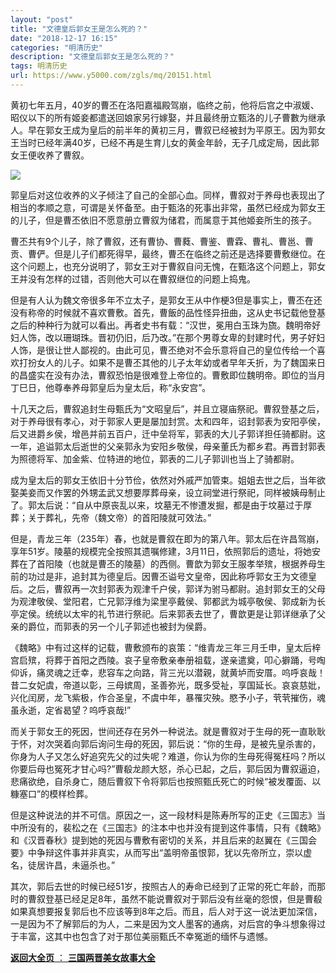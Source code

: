 ```yaml
---
layout: "post"
title: "文德皇后郭女王是怎么死的？"
date: "2018-12-17 16:15"
categories: "明清历史"
description: "文德皇后郭女王是怎么死的？"
tags: 明清历史
url: https://www.y5000.com/zgls/mq/20151.html
---
```






黄初七年五月，40岁的曹丕在洛阳嘉福殿驾崩，临终之前，他将后宫之中淑媛、昭仪以下的所有姬妾都遣送回娘家另行嫁娶，并且最终册立甄洛的儿子曹數为继承人。早在郭女王成为皇后的前半年的黄初三月，曹叙已经被封为平原王。因为郭女王当时已经年满40岁，已经不再是生育儿女的黄金年龄，无子几成定局，因此郭女王便收养了曹叙。

![](https://img.y5000.com/uploads/allimg/170428/6-1F42P941391O.jpg)

郭皇后对这位收养的义子倾注了自己的全部心血。同样，曹叙对于养母也表现出了相当的孝顺之意，可谓是关怀备至。由于甄洛的死事出非常，虽然已经成为郭女王的儿子，但是曹丕依旧不愿意册立曹叙为储君，而属意于其他姬妾所生的孩子。

曹丕共有9个儿子，除了曹叙，还有曹协、曹蕤、曹鉴、曹霖、曹礼、曹邕、曹贡、曹俨。但是儿子们都死得早，最终，曹丕在临终之前还是选择要曹敷继位。在这个问题上，也充分说明了，郭女王对于曹叙自问无愧，在甄洛这个问题上，郭女王并没有怎样的过错，否则他大可以在曹叙继位的问题上捣鬼。

但是有人认为魏文帝很多年不立太子，是郭女王从中作梗3但是事实上，曹丕在还没有称帝的时候就不喜欢曹敷。首先，曹飯的品性怪异扭曲，这从史书记载他登基之后的种种行为就可以看出。再者史书有载：“汉世，冕用白玉珠为旒。魏明帝好妇人饰，改以珊瑚珠。晋初仍旧，后乃改。”在那个男尊女卑的封建时代，男子好妇人饰，是很让世人鄙视的。由此可见，曹丕绝对不会乐意将自己的皇位传给一个喜欢打扮女人的儿子。如果不是曹丕其他的儿子太年幼或者早年夭折，为了魏国来日的昌盛实在没有办法，曹叙恐怕是很难登上帝位的。曹敷即位魏明帝。即位的当月丁巳日，他尊奉养母郭皇后为皇太后，称“永安宫”。

十几天之后，曹叙追封生母甄氏为“文昭皇后”，并且立寝庙祭祀。曹叙登基之后，对于养母很有孝心，对于郭家人更是屡加封赏。太和四年，诏封郭表为安阳亭侯，后又进爵乡侯，增邑并前五百户，迁中垒将军，郭表的大儿子郭详担任骑都尉。这一年，追谥郭太后逝世的父亲郭永为安阳乡敬侯，母亲董氏为都乡君。再晋封郭表为照德将军、加金紫、位特进的地位，郭表的二儿子郭训也当上了骑都尉。

成为皇太后的郭女王依旧十分节俭，依然对外戚严加管束。姐姐去世之后，当年欲娶美妾而又作罢的外甥孟武又想要厚葬母亲，设立祠堂进行祭祀，同样被姨母制止了。郭太后说：“自从中原丧乱以来，坟墓无不惨遭发掘，都是由于坟墓过于厚葬；关于葬礼，先帝（魏文帝）的首阳陵就可效法。”

但是，青龙三年（235年）春，也就是曹叙在即为的第八年。郭太后在许昌驾崩，享年51岁。陵墓的规模完全按照其遗嘱修建，3月11日，依照郭后的遗址，将她安葬在了首阳陵（也就是曹丕的陵墓）的西侧。曹歆为郭女王服孝举殡，根据养母生前的功过是非，追封其为德皇后。因曹丕谥号文皇帝，因此称呼郭女王为文德皇后。之后，曹叙再一次封郭表为观津千户侯，郭详为驸马都尉。追封郭女王的父母为观津敬侯、堂阳君，亡兄郭浮维为梁里亭戴侯、郭都武为城亭敬侯、郭成新为长亭定侯。统统以太牢的礼节进行祭祀。后来郭表去世了，曹歆更是让郭详继承了父亲的爵位，而郭表的另一个儿子郭述也被封为侯爵。

《魏略》中有过这样的记载，曹敷颁布的哀策：“维青龙三年三月壬申，皇太后梓宫启殡，将葬于首阳之西陵。哀子皇帝敷亲奉册祖载，遂亲遣奠，叩心擗踊，号啕仰诉，痛灵魂之迁幸，悲容车之向路，背三光以潜親，就黄垆而安厝。呜呼哀哉！昔二女妃虞，帝道以彰，三母嫔周，圣善弥光，既多受祉，享国延长。哀哀慈妣，兴化闰房，龙飞紫极，作合圣皇，不虞中年，暴罹灾殃。愍予小子，茕茕摧伤，魂虽永逝，定省曷望？呜呼哀哉!”

而关于郭女王的死因，世间还存在另外一种说法。就是曹叙对于生母的死一直耿耿于怀，对次哭着向郭后询问生母的死因，郭后说：“你的生母，是被先皇杀害的，你身为人子又怎么好追究先父的过失呢？难道，你认为你的生母死得冤枉吗？所以你要后母也冤死才甘心吗?”曹殽龙颜大怒，杀心已起，之后，郭后因为曹叙逼迫，悲痛欲绝，自杀身亡，随后曹叙下令将郭后也按照甄氏死亡的时候“被发覆面、以糠塞口”的模样检葬。

但是这种说法的并不可信。原因之一，这一段材料是陈寿所写的正史《三国志》当中所没有的，裴松之在《三国志》的注本中也并没有提到这件事情，只有《魏略》和《汉晋春秋》提到她的死因与曹敷有密切的关系，并且后来的赵翼在《三国会要》中争辩这件事并非真实，从而写出“盖明帝虽恨郭，犹以先帝所立，崇以虚名，徒居许昌，未逼杀也。”

其次，郭后去世的时候已经51岁，按照古人的寿命已经到了正常的死亡年龄，而那时的曹叙登基已经足足8年，虽然不能说曹叙对于郭后没有丝毫的怨恨，但是曹殽如果真想要报复郭后也不应该等到8年之后。而且，后人对于这一说法更加深信，一是因为不了解郭后的为人，二来是因为文人墨客的通病，对后宫的争斗想象得过于丰富，这其中也包含了对于那位美丽甄氏不幸冤逝的缅怀与遗憾。

[**返回大全页** ： **三国两晋美女故事大全**](https://www.y5000.com/zgls/sglj/19752.html)
